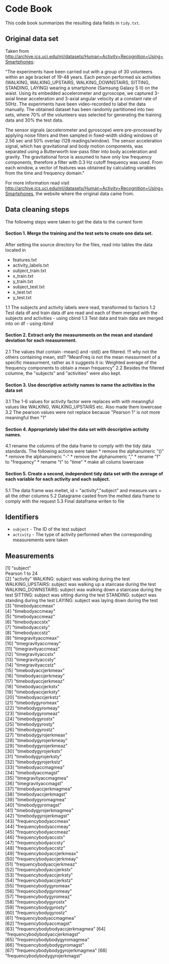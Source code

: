 # Code Book

This code book summarizes the resulting data fields in `tidy.txt`.

## Original data set
Taken from http://archive.ics.uci.edu/ml/datasets/Human+Activity+Recognition+Using+Smartphones:

"The experiments have been carried out with a group of 30 volunteers within an age bracket of 19-48 years. Each person performed six activities (WALKING, WALKING_UPSTAIRS, WALKING_DOWNSTAIRS, SITTING, STANDING, LAYING) wearing a smartphone (Samsung Galaxy S II) on the waist. Using its embedded accelerometer and gyroscope, we captured 3-axial linear acceleration and 3-axial angular velocity at a constant rate of 50Hz. The experiments have been video-recorded to label the data manually. The obtained dataset has been randomly partitioned into two sets, where 70% of the volunteers was selected for generating the training data and 30% the test data. 

The sensor signals (accelerometer and gyroscope) were pre-processed by applying noise filters and then sampled in fixed-width sliding windows of 2.56 sec and 50% overlap (128 readings/window). The sensor acceleration signal, which has gravitational and body motion components, was separated using a Butterworth low-pass filter into body acceleration and gravity. The gravitational force is assumed to have only low frequency components, therefore a filter with 0.3 Hz cutoff frequency was used. From each window, a vector of features was obtained by calculating variables from the time and frequency domain."

For more information read visit http://archive.ics.uci.edu/ml/datasets/Human+Activity+Recognition+Using+Smartphones, the website where the original data came from. 


## Data cleaning steps
The following steps were taken to get the data to the current form

#### Section 1. Merge the training and the test sets to create one data set.
After setting the source directory for the files, read into tables the data located in
- features.txt
- activity_labels.txt
- subject_train.txt
- x_train.txt
- y_train.txt
- subject_test.txt
- x_test.txt
- y_test.txt

1.1 The subjects and activity labels were read, transformed to factors
1.2 Test data df and train data df are read and each of them merged with the subjects and activities - using cbind
1.3 Test data and train data are merged into on df - using rbind


#### Section 2. Extract only the measurements on the mean and standard deviation for each measurement. 

2.1 The values that contain -mean() and -std() are filtered. 
 !!! why not the others containing mean, std? "MeanFreq is not the mean messurment of a specific measurment, rather as it suggests it is: Weighted average of the frequency components to obtain a mean frequency"
2.2 Besides the filtered columne, the "subjects" and "activities" were also kept.

#### Section 3. Use descriptive activity names to name the activities in the data set
3.1 The 1-6 values for activity factor were replaces with with meanngful values  like WALKING, WALKING_UPSTAIRS etc.
Also made them lowercase
3.2 The pearson values were not replace because "Pearson 1" is not more meaningful then "1"

#### Section 4. Appropriately label the data set with descriptive activity names.
4.1 rename the columns of the data frame to comply with the tidy data standards. The following actions were taken
	* remove the alphanumeric "()"
	* remove the alphanumeric "-"
	* remove the alphanumeric ","
	* rename "f" to "frequency"
	* rename "t" to "time"
	* make all colums lowercase

#### Section 5. Create a second, independent tidy data set with the average of each variable for each activity and each subject. 
5.1 The data frame was meltet, id = "activity","subject" and  measure.vars = all the other columns
5.2 Datagrame casted from the melted data frame to comply with the request
5.3 Final dataframe writen to file

## Identifiers

* `subject` - The ID of the test subject
* `activity` - The type of activity performed when the corresponding measurements were taken

## Measurements
 [1] "subject"    
 		Pearson 1 to 24                    
 [2] "activity"
	WALKING: subject was walking during the test
	WALKING_UPSTAIRS: subject was walking up a staircase during the test
	WALKING_DOWNSTAIRS: subject was walking down a staircase during the test
	SITTING: subject was sitting during the test
	STANDING: subject was standing during the test
	LAYING: subject was laying down during the test                    
 [3] "timebodyaccmeax"                
 [4] "timebodyaccmeay"                
 [5] "timebodyaccmeaz"                
 [6] "timebodyaccstx"                 
 [7] "timebodyaccsty"                 
 [8] "timebodyaccstz"                 
 [9] "timegravityaccmeax"             
[10] "timegravityaccmeay"             
[11] "timegravityaccmeaz"             
[12] "timegravityaccstx"              
[13] "timegravityaccsty"              
[14] "timegravityaccstz"              
[15] "timebodyaccjerkmeax"            
[16] "timebodyaccjerkmeay"            
[17] "timebodyaccjerkmeaz"            
[18] "timebodyaccjerkstx"             
[19] "timebodyaccjerksty"             
[20] "timebodyaccjerkstz"             
[21] "timebodygyromeax"               
[22] "timebodygyromeay"               
[23] "timebodygyromeaz"               
[24] "timebodygyrostx"                
[25] "timebodygyrosty"                
[26] "timebodygyrostz"                
[27] "timebodygyrojerkmeax"           
[28] "timebodygyrojerkmeay"           
[29] "timebodygyrojerkmeaz"           
[30] "timebodygyrojerkstx"            
[31] "timebodygyrojerksty"            
[32] "timebodygyrojerkstz"            
[33] "timebodyaccmagmea"              
[34] "timebodyaccmagst"               
[35] "timegravityaccmagmea"           
[36] "timegravityaccmagst"            
[37] "timebodyaccjerkmagmea"          
[38] "timebodyaccjerkmagst"           
[39] "timebodygyromagmea"             
[40] "timebodygyromagst"              
[41] "timebodygyrojerkmagmea"         
[42] "timebodygyrojerkmagst"          
[43] "frequencybodyaccmeax"           
[44] "frequencybodyaccmeay"           
[45] "frequencybodyaccmeaz"           
[46] "frequencybodyaccstx"            
[47] "frequencybodyaccsty"            
[48] "frequencybodyaccstz"            
[49] "frequencybodyaccjerkmeax"       
[50] "frequencybodyaccjerkmeay"       
[51] "frequencybodyaccjerkmeaz"       
[52] "frequencybodyaccjerkstx"        
[53] "frequencybodyaccjerksty"        
[54] "frequencybodyaccjerkstz"        
[55] "frequencybodygyromeax"          
[56] "frequencybodygyromeay"          
[57] "frequencybodygyromeaz"          
[58] "frequencybodygyrostx"           
[59] "frequencybodygyrosty"           
[60] "frequencybodygyrostz"           
[61] "frequencybodyaccmagmea"         
[62] "frequencybodyaccmagst"          
[63] "frequencybodybodyaccjerkmagmea" 
[64] "frequencybodybodyaccjerkmagst"  
[65] "frequencybodybodygyromagmea"    
[66] "frequencybodybodygyromagst"     
[67] "frequencybodybodygyrojerkmagmea"
[68] "frequencybodybodygyrojerkmagst"
